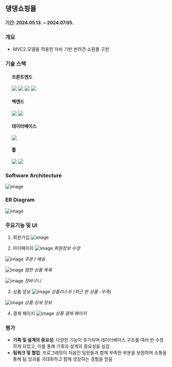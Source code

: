 ## 댕댕쇼핑몰
#### 기간: 2024.05.13. ~ 2024.07.05.

### 개요
- MVC2 모델을 적용한 자바 기반 반려견 쇼핑몰 구현

### 기술 스택
<div style="padding-left: 20px;">
  <h4>프론트엔드</h4>
  <img src="https://img.shields.io/badge/html5-E34F26?style=for-the-badge&logo=html5&logoColor=white">
  <img src="https://img.shields.io/badge/css-1572B6?style=for-the-badge&logo=css3&logoColor=white">
  <img src="https://img.shields.io/badge/javascript-F7DF1E?style=for-the-badge&logo=javascript&logoColor=black">
  <img src="https://img.shields.io/badge/jquery-0769AD?style=for-the-badge&logo=jquery&logoColor=white">
</div>
<div style="padding-left: 20px;">
  <h4>백엔드</h4>
  <img src="https://img.shields.io/badge/java-007396?style=for-the-badge&logo=java&logoColor=white">
  <img src="https://img.shields.io/badge/apachetomcat-F8DC75?style=for-the-badge&logo=apachetomcat&logoColor=black">
</div>
<div style="padding-left: 20px;">
  <h4>데이터베이스</h4>
  <img src="https://img.shields.io/badge/MySQL-4479A1?style=for-the-badge&logo=MySQL&logoColor=white">
</div>
<div style="padding-left: 20px;">
  <h4>툴</h4>
  <img src="https://img.shields.io/badge/eclipse-2C2255?style=for-the-badge&logo=eclipse&logoColor=white">
  <img src="https://img.shields.io/badge/github-181717?style=for-the-badge&logo=github&logoColor=white">
</div>

### Software Architecture
![image](https://github.com/user-attachments/assets/8b762f5e-f4a9-4707-ab6e-e5557fab1402)

### ER Diagram
![image](https://github.com/user-attachments/assets/76a381e6-9978-48da-86de-af7a65e3b7fd)

### 주요기능 및 UI
1. 회원가입
![image](https://github.com/user-attachments/assets/4f881960-586e-43d4-ba93-8790753d5db8)

2. 마이페이지
![image](https://github.com/user-attachments/assets/32cd1b02-fe64-4183-8ffd-fe37a8b0e8ee)
*회원정보 수정*

![image](https://github.com/user-attachments/assets/1ab74911-25b7-499f-a475-e3432d440839)
*주문 / 배송*

![image](https://github.com/user-attachments/assets/c3af1a98-546e-4f3f-81fb-c771e9c4a5a4)
*찜한 상품 목록*

![image](https://github.com/user-attachments/assets/9d2413cb-33fb-4f1d-a80b-722418af6142)
*장바구니*

3. 상품 정보
![image](https://github.com/user-attachments/assets/dd63b6c3-d4b4-4710-b9a8-c2c1fb746af6)
*상품리스트 (최근 본 상품 -우측)*

![image](https://github.com/user-attachments/assets/9c05219d-6c35-477e-859d-c8479cb731b5)
*상품 상세 정보*

4. 결제 페이지
![image](https://github.com/user-attachments/assets/a598ed92-2a97-44d5-943a-16f85bbf5341)
*상품 결제 페이지*


### 평가
- **기획 및 설계의 중요성**: 다양한 기능이 추가되며 데이터베이스 구조를 여러 번 수정하게 되었고, 이를 통해 기획과 설계의 중요성을 실감
- **팀워크 및 협업**: 프로그래밍이 처음인 팀원들과 함께 부족한 부분을 보완하며 소통을 통해 팀 성과를 극대화하고 함께 성장하는 경험을 얻음
